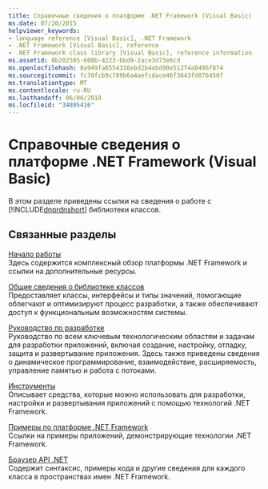 ```yaml
---
title: Справочные сведения о платформе .NET Framework (Visual Basic)
ms.date: 07/20/2015
helpviewer_keywords:
- language reference [Visual Basic], .NET Framework
- .NET Framework [Visual Basic], reference
- .NET Framework class library [Visual Basic], reference information
ms.assetid: 8b202505-608b-4223-bbd9-2ace3d73e6cd
ms.openlocfilehash: 8a949fa6554316ebd2b4abd90e512f4a8496f874
ms.sourcegitcommit: fc70fcb9c789b6a4aefcdace46f3643fd076450f
ms.translationtype: MT
ms.contentlocale: ru-RU
ms.lasthandoff: 06/06/2018
ms.locfileid: "34805416"
---
```

# <a name="net-framework-reference-information-visual-basic"></a>Справочные сведения о платформе .NET Framework (Visual Basic)
В этом разделе приведены ссылки на сведения о работе с [!INCLUDE[dnprdnshort](~/includes/dnprdnshort-md.md)] библиотеки классов.  
  
## <a name="related-sections"></a>Связанные разделы  
 [Начало работы](../../framework/get-started/index.md)  
 Здесь содержится комплексный обзор платформы .NET Framework и ссылки на дополнительные ресурсы.  
  
 [Общие сведения о библиотеке классов](../../standard/class-library-overview.md)  
 Предоставляет классы, интерфейсы и типы значений, помогающие облегчают и оптимизируют процесс разработки, а также обеспечивают доступ к функциональным возможностям системы.  
  
 [Руководство по разработке](../../framework/development-guide.md)  
 Руководство по всем ключевым технологическим областям и задачам для разработки приложений, включая создание, настройку, отладку, защита и развертывание приложения. Здесь также приведены сведения о динамическое программирование, взаимодействие, расширяемость, управление памятью и работа с потоками.  
  
 [Инструменты](../../framework/tools/index.md)  
 Описывает средства, которые можно использовать для разработки, настройки и развертывания приложений с помощью технологий .NET Framework.  
  
 [Примеры по платформе .NET Framework](http://msdn.microsoft.com/library/177055f8-4a1f-43e7-aee6-995c196079b1)  
 Ссылки на примеры приложений, демонстрирующие технологии .NET Framework.  
  
 [Браузер API .NET](../../../api/index.md)  
 Содержит синтаксис, примеры кода и другие сведения для каждого класса в пространствах имен .NET Framework.
